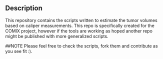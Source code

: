 ## Description
This repository contains the scripts written to estimate the tumor volumes based on caliper measurements.
This repo is specifically created for the COMIX project, however if the tools are working as hoped another repo might be published with more generalized scripts.


##NOTE
Please feel free to check the scripts, fork them and contribute as you see fit :).
